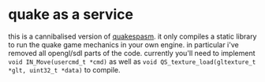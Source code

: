 # quake as a service

this is a cannibalised version of [quakespasm](https://github.com/sezero/quakespasm.git).
it only compiles a static library to run the quake game mechanics in your own engine.
in particular i've removed all opengl/sdl parts of the code.
currently you'll need to implement `void IN_Move(usercmd_t *cmd)` as well
as `void QS_texture_load(gltexture_t *glt, uint32_t *data)` to compile.

